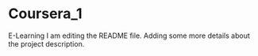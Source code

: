 # Coursera_1
E-Learning
I am editing the README file. Adding some more details about the project description.
